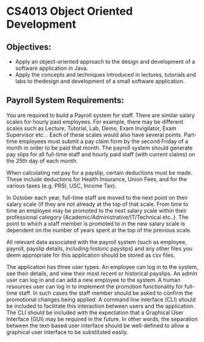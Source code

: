 # CS4013 Object Oriented Development
## Objectives:
- Apply an object-oriented approach to the design and development of a software application in Java.
- Apply the concepts and techniques introduced in lectures, tutorials and labs to thedesign and development of a small software application.
## Payroll System Requirements:
You are required to build a Payroll system for staff. There are similar salary scales for
hourly paid employees. For example, there may be different scales such as Lecture,
Tutorial, Lab, Demo, Exam Invigilator, Exam Supervisor etc... Each of these scales
would also have several points. Part-time employees must submit a pay claim form by the
second Friday of a month in order to be paid that month. The payroll system should
generate pay slips for all full-time staff and hourly paid staff (with current claims) on the
25th day of each month.

When calculating net pay for a payslip, certain deductions must be made. These include
deductions for Health Insurance, Union Fees, and for the various taxes (e.g. PRSI, USC,
Income Tax).

In October each year, full-time staff are moved to the next point on their salary scale (if
they are not already at the top of that scale. From time to time an employee may be
promoted to the next salary scale within their professional category
(Academic/Administrative/IT/Technical etc..). The point to which a staff member is
promoted to in the new salary scale is dependent on the number of years spent at the top of
the previous scale.

All relevant data associated with the payroll system (such as employee, payroll, payslip
details, including historic payslips) and any other files you deem appropriate for this
application should be stored as csv files.

The application has three user types. An employee can log in to the system, see their
details, and view their most recent or historical payslips. An admin user can log in and
can add a new employee to the system. A human resources user can log in to implement
the promotion functionality for full-time staff. In such cases the staff member should be
asked to confirm the promotional changes being applied. A command line interface (CLI)
should be included to facilitate this interaction between users and the application. The
CLI should be included with the expectation that a Graphical User Interface (GUI) may
be required in the future. In other words, the separation between the text-based user
interface should be well-defined to allow a graphical user interface to be substituted
easily. 
